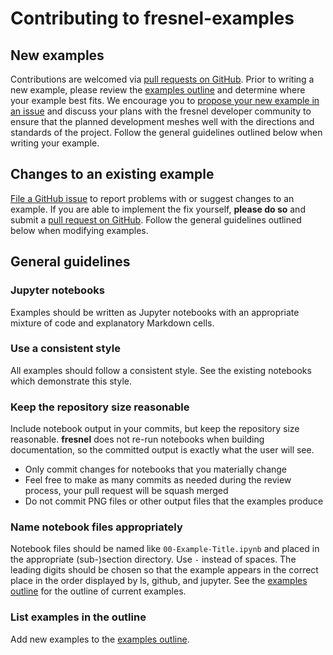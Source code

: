 # Contributing to fresnel-examples

## New examples

Contributions are welcomed via [pull requests on GitHub](https://github.com/glotzerlab/fresnel-examples/pulls).
Prior to writing a new example, please review the [examples outline](README.md) and determine where your example best fits.
We encourage you to [propose your new example in an issue](https://github.com/glotzerlab/fresnel-examples/issues/new?assignees=&labels=&template=new_example.md&title=)
and discuss your plans with the fresnel developer community to ensure that the planned development meshes well with the
directions and standards of the project. Follow the general guidelines outlined below when writing your example.

## Changes to an existing example

[File a GitHub issue](https://github.com/glotzerlab/fresnel-examples/issues/new?assignees=&labels=&template=bug_report.md&title=)
to report problems with or suggest changes to an example. If you are able to implement the fix yourself, **please do so**
and submit a [pull request on GitHub](https://github.com/glotzerlab/fresnel-examples/pulls). Follow the general guidelines
outlined below when modifying examples.

## General guidelines

### Jupyter notebooks

Examples should be written as Jupyter notebooks with an appropriate mixture of code and explanatory Markdown cells.

### Use a consistent style

All examples should follow a consistent style. See the existing notebooks which demonstrate this style.

### Keep the repository size reasonable

Include notebook output in your commits, but keep the repository size reasonable. **fresnel** does not re-run notebooks when
building documentation, so the committed output is exactly what the user will see.

* Only commit changes for notebooks that you materially change
* Feel free to make as many commits as needed during the review process, your pull request will be squash merged
* Do not commit PNG files or other output files that the examples produce

### Name notebook files appropriately

Notebook files should be named like `00-Example-Title.ipynb` and placed in the appropriate (sub-)section directory.
Use `-` instead of spaces. The leading digits should be chosen so that the example appears in the correct place in
the order displayed by ls, github, and jupyter. See the [examples outline](README.md) for the outline of current examples.

### List examples in the outline

Add new examples to the [examples outline](README.md).
